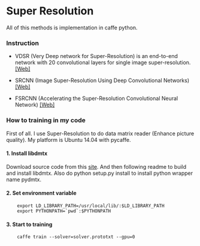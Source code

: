 Super Resolution
==============
All of this methods is implementation in caffe python.

### Instruction

* VDSR (Very Deep network for Super-Resolution) is an end-to-end network with 20 convolutional layers for single image super-resolution. [[Web]](http://cv.snu.ac.kr/research/VDSR/)

* SRCNN (Image Super-Resolution Using Deep Convolutional Networks) [[Web]](http://mmlab.ie.cuhk.edu.hk/projects/SRCNN.html)

* FSRCNN (Accelerating the Super-Resolution Convolutional Neural Network) [[Web]](http://mmlab.ie.cuhk.edu.hk/projects/FSRCNN.html)

### How to training in my code
First of all. I use Super-Resolution to do data matrix reader (Enhance picture quality).
My platform is Ubuntu 14.04 with pycaffe.

#### 1. Install libdmtx

Download source code from this [site](https://sourceforge.net/p/libdmtx/dmtx-wrappers/ci/master/tree/). 
And then following readme to build and install libdmtx. Also do python setup.py install to install python wrapper name pydmtx.

#### 2. Set environment variable
```
    export LD_LIBRARY_PATH=/usr/local/lib/:$LD_LIBRARY_PATH
    export PYTHONPATH=`pwd`:$PYTHONPATH
```
#### 3. Start to training
```
    caffe train --solver=solver.prototxt --gpu=0
```


